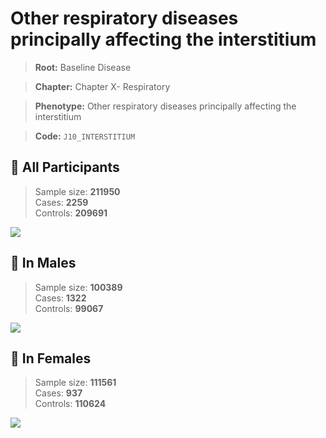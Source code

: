 # Other respiratory diseases principally affecting the interstitium

> **Root:** Baseline Disease  

> **Chapter:** Chapter X- Respiratory  

> **Phenotype:** Other respiratory diseases principally affecting the interstitium  

> **Code:** `J10_INTERSTITIUM`

## 🧪 All Participants  
> Sample size: **211950**  
> Cases: **2259**  
> Controls: **209691**
<img src="/Disease/Figures/ALL/Incidence/J10_INTERSTITIUM.png"/>
<CsvTable src="/Disease/Data/ALL/Incidence/COX_J10_INTERSTITIUM.csv" label="🔍 View full results" />

## 👨 In Males  
> Sample size: **100389**  
> Cases: **1322**  
> Controls: **99067**
<img src="/Disease/Figures/Male/Incidence/J10_INTERSTITIUM.png"/>
<CsvTable src="/Disease/Data/Male/Incidence/COX_J10_INTERSTITIUM.csv" label="🔍 View full results" />

## 👩 In Females  
> Sample size: **111561**  
> Cases: **937**  
> Controls: **110624**
<img src="/Disease/Figures/Female/Incidence/J10_INTERSTITIUM.png"/>
<CsvTable src="/Disease/Data/Female/Incidence/COX_J10_INTERSTITIUM.csv" label="🔍 View full results" />
